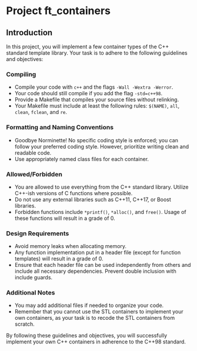 # Project ft_containers

## Introduction

In this project, you will implement a few container types of the C++ standard template library. Your task is to adhere to the following guidelines and objectives:

### Compiling

- Compile your code with `c++` and the flags `-Wall -Wextra -Werror`.
- Your code should still compile if you add the flag `-std=c++98`.
- Provide a Makefile that compiles your source files without relinking.
- Your Makefile must include at least the following rules: `$(NAME)`, `all`, `clean`, `fclean`, and `re`.

### Formatting and Naming Conventions

- Goodbye Norminette! No specific coding style is enforced; you can follow your preferred coding style. However, prioritize writing clean and readable code.
- Use appropriately named class files for each container.

### Allowed/Forbidden

- You are allowed to use everything from the C++ standard library. Utilize C++-ish versions of C functions where possible.
- Do not use any external libraries such as C++11, C++17, or Boost libraries.
- Forbidden functions include `*printf()`, `*alloc()`, and `free()`. Usage of these functions will result in a grade of 0.

### Design Requirements

- Avoid memory leaks when allocating memory.
- Any function implementation put in a header file (except for function templates) will result in a grade of 0.
- Ensure that each header file can be used independently from others and include all necessary dependencies. Prevent double inclusion with include guards.

### Additional Notes

- You may add additional files if needed to organize your code.
- Remember that you cannot use the STL containers to implement your own containers, as your task is to recode the STL containers from scratch.

By following these guidelines and objectives, you will successfully implement your own C++ containers in adherence to the C++98 standard.
